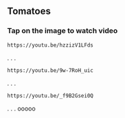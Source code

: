 ## Tomatoes

### Tap on the image to watch video

```vid
https://youtu.be/hzzizV1LFds
```
.
.
.
```vid
https://youtu.be/9w-7RoH_uic
```
.
.
.
```vid
https://youtu.be/_f9B2Gsei0Q
```
.
.
.
ooooo